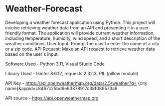 # Weather-Forecast
Developing a weather forecast application using Python. This project will involve retrieving weather data from an API and presenting it in a user-friendly format. The application will provide current weather information, including temperature, humidity, wind speed, and a short description of the weather conditions.
User Input: Prompt the user to enter the name of a city or a zip code.
API Request: Make an API request to retrieve weather data based on the user's input.

Software Used - Python 3.11, Visual Studio Code

Library Used - tkinter 8.6.12, requests 2.32.3, PIL (pillow module)

API Key - https://api.openweathermap.org/data/2.5/weather?q= {city name}&appid=c8467c25bd6e83878917c38f089573a9

API source - https://api.openweathermap.org
